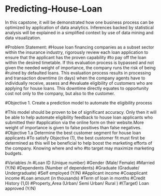 # Predicting-House-Loan

In this capstone, it will be demonstrated how one business process can be optimized by application of data analytics.  Inferences backed by statistical analysis will be explained in a simplified context by use of data mining and data visualization. 

#Problem Statement: 
#House loan financing companies as a subset sector within the insurance industry, rigorously review each loan application to ensure that the applicant has the proven capability #to pay off the loan within the desired timetable.  If this evaluation process is bypassed and not given the needed weight of importance, the company runs the risk of being #ruined by defaulted loans.  This evaluation process results in processing and transaction downtime (in days) when the company agents have to individually receive, assess and #evaluate eligibility of customers who are applying for house loans. This downtime directly equates to opportunity cost not only to the company, but also to the customer. 

#Objective 1. Create a prediction model to automate the eligibility process

#This model should be proven to be of significant accuracy. Only then it will be able to help automate eligibility feedback to house loan applicants who submitted their #application via the online form on their website.More weight of importance is given to false positives than false negatives.
#Objective 1.a Determine the best customer segment for house loan applicants
#To satisfy Objective (1), the best customer fit must first be determined as this  will be beneficial to help boost the marketing efforts of the company. Knowing where and who #to target may maximize marketing budgets. 

#Variables /n
#Loan ID (Unique number)
#Gender (Male/ Female)
#Married (Y/N)
#Dependents (Number of dependents)
#Graduate (Graduate/ Undergraduate) 
#Self employed (Y/N) 
#Applicant income
#Coapplicant income
#Loan amount (in thousands)
#Term of loan in months
#Credit History (1,0) 
#Property_Area (Urban/ Semi Urban/ Rural )
#(Target) Loan approved (Y/N) 




 
